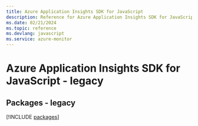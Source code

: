 ```yaml
---
title: Azure Application Insights SDK for JavaScript
description: Reference for Azure Application Insights SDK for JavaScript
ms.date: 02/21/2024
ms.topic: reference
ms.devlang: javascript
ms.service: azure-monitor
---
```

# Azure Application Insights SDK for JavaScript - legacy
## Packages - legacy
[!INCLUDE [packages](application-insights-index.md)]